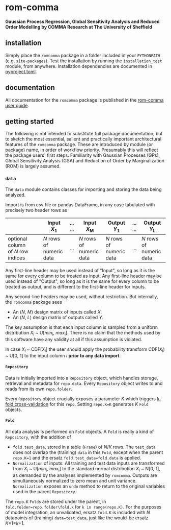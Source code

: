 # rom-comma

**Gaussian Process Regression, Global Sensitivity Analysis and Reduced Order Modelling by COMMA Research at The University of Sheffield**

## installation
Simply place the `romcomma` package in a folder included in your `PYTHONPATH` (e.g. `site-packages`). 
Test the installation by running the `installation_test` module, from anywhere.
Installation dependencies are documented in [pyproject.toml](https://github.com/C-O-M-M-A/rom-comma/blob/main/pyproject.toml).

## documentation
All documentation for the `romcomma` package is published in the [rom-comma user guide](https://c-o-m-m-a.github.io/rom-comma/).

## getting started
The following is not intended to substitute full package documentation, but to sketch the most essential, salient and practically important architectural 
features of the `romcomma` package. These are introduced by module (or package) name, in order of workflow priority. 
Presumably this will reflect the package users' first steps. Familiarity with Gaussian Processes (GPs), Global Sensitivity Analysis (GSA) and 
Reduction of Order by Marginalization (ROM) is largely assumed.

### `data`
The `data` module contains classes for importing and storing the data being analyzed.

Import is from csv file or pandas DataFrame, in any case tabulated with precisely two header rows as

| | Input <br /> _X_<sub>1</sub> | ... <br /> ... | Input <br /> _X_<sub>M</sub> | Output <br /> _Y_<sub>1</sub> | ... <br /> ... | Output <br /> _Y_<sub>L</sub> |
|---| ----- | --- | ----- | ------ | --- | ------ |
| optional column <br /> of _N_ row indices | _N_ rows of <br /> numeric <br /> data |...| _N_ rows of <br /> numeric <br /> data | _N_ rows of <br /> numeric <br /> data |...| _N_ rows of <br /> numeric <br/> data |

Any first-line header may be used instead of "Input", so long as it is the same for every column to be treated as input.
Any first-line header may be used instead of "Output", so long as it is the same for every column to be treated as output, 
and is different to the first-line header for inputs.

Any second-line headers may be used, without restriction. But internally, the `romcomma` package sees
* An (_N_, _M_)  design matrix of inputs called _X_.
* An (_N_, _L_)  design matrix of outputs called _Y_.

The key assumption is that each input column is sampled from a uniform distribution _X_<sub>i</sub> ~ U[_min_<sub>i</sub>, _max_<sub>i</sub>].
There is no claim that the methods used by this software have any validity at all if this assumption is violated. 

In case _X_<sub>_i_</sub> ~ CDF[_X_<sub>i</sub>] the user should apply the probability transform CDF(_X_<sub>i</sub>) ~ U[0, 1] to the input column _i_ 
__prior to any data import__.

#### `Repository`
Data is initially imported into a `Repository` object, which handles storage, retrieval and metadata for `repo.data`.
Every `Repository` object writes to and reads from its own `repo.folder`.

Every `Repository` object crucially exposes a parameter _K_ which triggers 
[k-fold cross-validation](https://en.wikipedia.org/wiki/Cross-validation_(statistics)#k-fold_cross-validation) for this `repo`.
Setting `repo.K=K` generates _K_ `Fold` objects.

#### `Fold`
All data analysis is performed on `Fold` objects. A `Fold` is really a kind of `Repository`, with the addition of
* `fold.test_data`, stored in a table (`Frame`) of _N_/_K_ rows. 
The `test_data` does not overlap the (training) `data` in this `Fold`, except when the parent `repo.K=1` and the ersatz `fold.test_data=fold.data` is applied.
* `Normalization` of inputs: All training and test data inputs are transformed from _X_<sub>i</sub> ~ U[_min_<sub>i</sub>, _max_<sub>i</sub>] 
to the standard normal distribution _X_<sub>_i_</sub> ~ N[0, 1], as demanded by the analyses implemented by `romcomma`.
Outputs are simultaneously normalized to zero mean and unit variance.
`Normalization` exposes an `undo` method to return to the original variables used in the parent `Repository`.

The `repo.K` `Folds` are stored under the parent, in `fold.folder=repo.folder\fold.k` for `k in range(repo.K)`. 
For the purposes of model integration, an unvalidated, ersatz `fold.K` is included with _N_ datapoints of (training) `data=test_data`, 
just like the would-be ersatz _K_=1=_k_+1.
